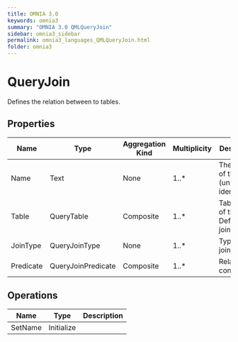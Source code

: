 ```yaml
---
title: OMNIA 3.0
keywords: omnia3
summary: "OMNIA 3.0 QMLQueryJoin"
sidebar: omnia3_sidebar
permalink: omnia3_languages_QMLQueryJoin.html
folder: omnia3
---
```


# QueryJoin
Defines the relation between to tables.
## Properties
|Name|Type|Aggregation Kind|Multiplicity|Description|
|--|--|--|--|--|
|Name|Text|None|1..*|The name of the entity (unique identifier).|
|Table|QueryTable|Composite|1..*|Table with of the Definition to join with.|
|JoinType|QueryJoinType|None|1..*|Type of join/relation.|
|Predicate|QueryJoinPredicate|Composite|1..*|Relationship condition.|
## Operations
|Name|Type|Description|
|--|--|--|
|SetName|Initialize||

